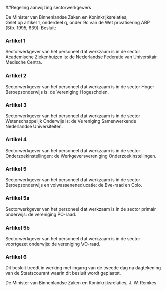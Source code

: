 <meta http-equiv='Content-Type' content='text/html; charset=utf-8' />

##Regeling aanwijzing sectorwerkgevers

De Minister van Binnenlandse Zaken en Koninkrijksrelaties,  
Gelet op artikel 1, onderdeel q, onder 9c van de Wet privatisering ABP (Stb. 1995, 639):
Besluit:    

### Artikel  1  

Sectorwerkgever van het personeel dat werkzaam is in de sector Academische Ziekenhuizen is: de Nederlandse Federatie van Universitair Medische Centra. 

### Artikel  2  

Sectorwerkgever van het personeel dat werkzaam is in de sector Hoger Beroepsonderwijs is: de Vereniging Hogescholen. 

### Artikel  3  

Sectorwerkgever van het personeel dat werkzaam is in de sector Wetenschappelijk Onderwijs is: de Vereniging Samenwerkende Nederlandse Universiteiten. 

### Artikel  4  

Sectorwerkgever van het personeel dat werkzaam is in de sector Onderzoekinstellingen: de Werkgeversvereniging Onderzoekinstellingen. 

### Artikel  5  

Sectorwerkgever van het personeel dat werkzaam is in de sector Beroepsonderwijs en volwasseneneducatie: de Bve-raad en Colo. 

### Artikel  5a  

Sectorwerkgever van het personeel dat werkzaam is in de sector primair onderwijs: de vereniging PO-raad. 

### Artikel  5b  

Sectorwerkgever van het personeel dat werkzaam is in de sector voortgezet onderwijs: de vereniging VO-raad. 

### Artikel  6  

Dit besluit treedt in werking met ingang van de tweede dag na dagtekening van de Staatscourant waarin dit besluit wordt geplaatst. 

De 
Minister van Binnenlandse Zaken en Koninkrijksrelaties, 
J. W. Remkes      
